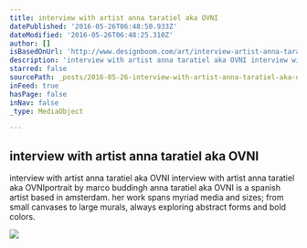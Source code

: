 ```yaml
---
title: interview with artist anna taratiel aka OVNI
datePublished: '2016-05-26T06:48:50.933Z'
dateModified: '2016-05-26T06:48:25.310Z'
author: []
isBasedOnUrl: 'http://www.designboom.com/art/interview-artist-anna-taratiel-06-16-2015/'
description: 'interview with artist anna taratiel aka OVNI interview with artist anna taratiel aka OVNIportrait by marco buddingh anna taratiel aka OVNI is a spanish artist based in amsterdam. her work spans myriad media and sizes; from small canvases to large murals, always exploring abstract forms and bold colors.'
starred: false
sourcePath: _posts/2016-05-26-interview-with-artist-anna-taratiel-aka-ovni.md
inFeed: true
hasPage: false
inNav: false
_type: MediaObject

---
```

<article style=""><h1>interview with artist anna taratiel aka OVNI</h1><p>interview with artist anna taratiel aka OVNI interview with artist anna taratiel aka OVNIportrait by marco buddingh anna taratiel aka OVNI is a spanish artist based in amsterdam. her work spans myriad media and sizes; from small canvases to large murals, always exploring abstract forms and bold colors.</p><img src="http://www.designboom.com/wp-content/uploads/2015/06/anna_taratiel_interview_01-818x756.jpg" /></article>